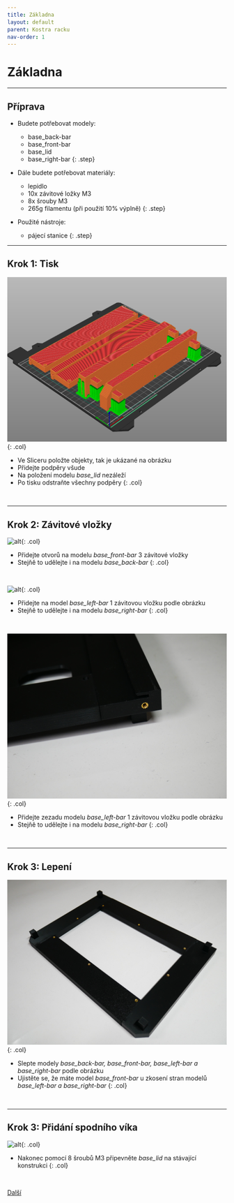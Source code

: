 ```yaml
---
title: Základna
layout: default
parent: Kostra racku
nav-order: 1
---
```


# Základna

---

## **Příprava**

- Budete potřebovat modely:
    - base_back-bar
    - base_front-bar
    - base_lid
    - base_right-bar
{: .step}

- Dále budete potřebovat materiály:
    - lepidlo
    - 10x závitové ložky M3
    - 8x šrouby M3
    - 265g filamentu (při použití 10% výplně)
{: .step}

- Použité nástroje:
    - pájecí stanice
{: .step}

---

## **Krok 1:** Tisk
![alt](/images/base_print1.png){: .col}
- Ve Sliceru položte objekty, tak je ukázané na obrázku
- Přidejte podpěry všude
- Na položení modelu *base_lid* nezáleží
- Po tisku odstraňte všechny podpěry
{: .col}
<br style="clear: left;" />

---

## **Krok 2:** Závitové vložky

![alt](/images/P1470375.JPG){: .col}
- Přidejte otvorů na modelu *base_front-bar* 3 závitové vložky
- Stejňě to udělejte i na modelu *base_back-bar*
{: .col}
<br style="clear: left;" />

![alt](/images/P1470376.JPG){: .col}
- Přidejte na model *base_left-bar* 1 závitovou vložku podle obrázku
- Stejňě to udělejte i na modelu *base_right-bar*
{: .col}
<br style="clear: left;" />

![alt](/images/P1470417.JPG){: .col}
- Přidejte zezadu modelu *base_left-bar* 1 závitovou vložku podle obrázku
- Stejňě to udělejte i na modelu *base_right-bar*
{: .col}
<br style="clear: left;" />

---

## **Krok 3:** Lepení

![alt](/images/P1470390.JPG){: .col}
- Slepte modely *base_back-bar, base_front-bar, base_left-bar a base_right-bar* podle obrázku
- Ujistěte se, že máte model *base_front-bar* u zkosení stran modelů *base_left-bar a base_right-bar*
{: .col}
<br style="clear: left;" />

---

## **Krok 3:** Přidání spodního víka

![alt](/images/P1470394.JPG){: .col}
- Nakonec pomocí 8 šroubů M3 připevněte *base_lid* na stávající konstrukci
{: .col}
<br style="clear: left;" />

[Další](../telo)
